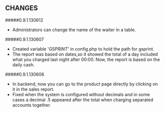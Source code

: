 CHANGES
-----------------
#####0.9.1.130612
- Administrators can change the name of the waiter in a table.

#####0.9.1.130607
- Created variable '_GSPRINT_' in config.php to hold the path for gsprint.
- The report was based on dates,so it showed the total of a day included what you charged last night after 00:00. Now, the report is based on the daily cash.

#####0.9.1.130606
- In backend, now you can go to the product page directly by clicking on it in the sales report.
- Fixed when the system is configured without decimals and in some cases a decimal .5 appeared after the total when charging separated accounts together. 
